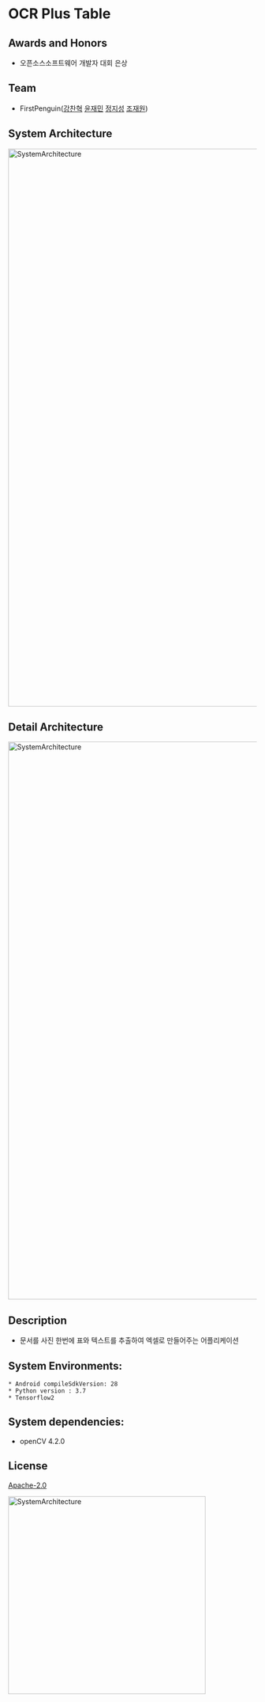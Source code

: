 # OCR Plus Table

## Awards and Honors
* 오픈소스소프트웨어 개발자 대회 은상

## Team
* FirstPenguin([강찬혁](https://github.com/CHkkang) [윤재민](https://github.com/JaeMinYooon) [정지성]() [조재원]())

## System Architecture
<img width="1128" alt="SystemArchitecture" src="https://user-images.githubusercontent.com/52397398/105130589-ab8f9580-5b2a-11eb-89c8-984564e0c7ae.jpg">

## Detail Architecture
<img width="1128" alt="SystemArchitecture" src="https://user-images.githubusercontent.com/52397398/105130593-acc0c280-5b2a-11eb-9de2-69d3dc53cb3c.jpg">

## Description
* 문서를 사진 한번에 표와 텍스트를 추출하여 엑셀로 만들어주는 어플리케이션

## System Environments:

	* Android compileSdkVersion: 28
	* Python version : 3.7
	* Tensorflow2

## System dependencies:

  * openCV 4.2.0
  
## License
[Apache-2.0](https://choosealicense.com/licenses/apache-2.0/)


<img width="400" alt="SystemArchitecture" src="https://user-images.githubusercontent.com/52397398/105131585-8ef45d00-5b2c-11eb-926d-23a8d21662cd.jpg">
